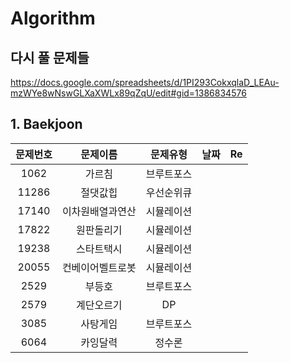 # Algorithm

## 다시 풀 문제들

https://docs.google.com/spreadsheets/d/1PI293CokxqlaD_LEAu-mzWYe8wNswGLXaXWLx89qZqU/edit#gid=1386834576

## 1. Baekjoon

|문제번호|문제이름|문제유형|날짜|Re|
|:---:|:---:|:---:|:---:|:---:|
|1062|가르침|브루트포스||
|11286|절댓값힙|우선순위큐||
|17140|이차원배열과연산|시뮬레이션|||
|17822|원판돌리기|시뮬레이션||
|19238|스타트택시|시뮬레이션||
|20055|컨베이어벨트로봇|시뮬레이션||
|2529|부등호|브루트포스||
|2579|계단오르기|DP||
|3085|사탕게임|브루트포스||
|6064|카잉달력|정수론||
